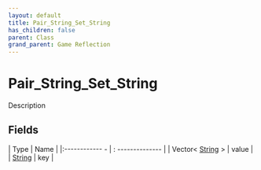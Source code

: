 ```yaml
---
layout: default
title: Pair_String_Set_String
has_children: false
parent: Class
grand_parent: Game Reflection
---
```

# Pair_String_Set_String
Description 

## Fields
| Type | Name |
|:------------ - | : -------------- |
| Vector< [String](game-reflection/components/string.md) > | value |
| [String](game-reflection/components/string.md) | key |
